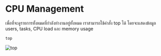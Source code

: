 # CPU Management


เพื่อที่จะดูรายการทั้งหมดที่กำลังทำงานอยู่ทั้งหมด เราสามารถใช้คำสั่ง top ได้ โดยจะแสดงข้อมูล users, tasks, CPU load และ memory usage
```
top
```
![top](https://github.com/63070078/Resources-Management-3/assets/73681995/61ecb9bf-c6de-4665-b0cf-2f89efdb81dc)

